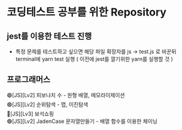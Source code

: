 # 코딩테스트 공부를 위한 Repository

## jest를 이용한 테스트 진행
- 특정 문제를 테스트하고 싶으면 해당 파일 확장자를 js -> test.js 로 바꾼뒤 terminal에 yarn test 실행 ( 이전에 jest를 깔기위한 yarn를 실행할 것 )
## 프로그래머스
🟢[JS][Lv2] 피보나치 수 - 원형 배열, 메모라이제이션  
🟢[JS][Lv2] 순위탐색 - 맵, 이진탐색  
🔴[JS][Lv3] 보석쇼핑  
🟢[JS][Lv2] JadenCase 문자열만들기 - 배열 함수를 이용한 체이닝  
